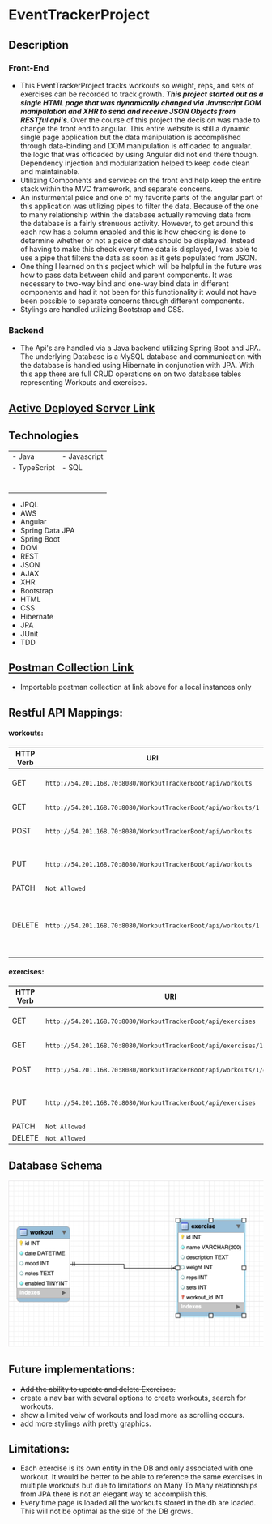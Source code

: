 # EventTrackerProject

## Description

### Front-End

- This EventTrackerProject tracks workouts so weight, reps, and sets of exercises can be recorded to track growth. <strong><em> This project started out as a single HTML page that was dynamically changed via Javascript DOM manipulation and XHR to send and receive JSON Objects from RESTful api's. </em> </strong> Over the course of this project the decision was made to change the front end to angular. This entire website is still a dynamic single page application but the data manipulation is accomplished through data-binding and DOM manipulation is offloaded to angualar. the logic that was offloaded by using Angular did not end there though. Dependency injection and modularization helped to keep code clean and maintainable.
- Utilizing Components and services on the front end help keep the entire stack within the MVC framework, and separate concerns.
- An insturmental peice and one of my favorite parts of the angular part of this application was utilizing pipes to filter the data. Because of the one to many relationship within the database actually removing data from the database is a fairly strenuous activity. However, to get around this each row has a column enabled and this is how checking is done to determine whether or not a peice of data should be displayed. Instead of having to make this check every time data is displayed, I was able to use a pipe that filters the data as soon as it gets populated from JSON.
- One thing I learned on this project which will be helpful in the future was how to pass data between child and parent components. It was necessary to two-way bind and one-way bind data in different components and had it not been for this functionality it would not have been possible to separate concerns through different components.
- Stylings are handled utilizing Bootstrap and CSS.

### Backend

- The Api's are handled via a Java backend utilizing Spring Boot and JPA. The underlying Database is a MySQL database and communication with the database is handled using Hibernate in conjunction with JPA. With this app there are full CRUD operations on on two database tables representing Workouts and exercises.

## <a href="http://54.201.168.70:8080/WorkoutTrackerBoot/">Active Deployed Server Link<a/>

## Technologies

<table>
    <tr>
        <td>- Java </td>
        <td>- Javascript</td>
    </tr>
    <tr>
        <td>- TypeScript</td>
        <td>- SQL</td>
    </tr>
    <tr>
        <td></td>
        <td></td>
    </tr>
    <tr>
        <td></td>
        <td></td>
    </tr>
    <tr>
        <td></td>
        <td></td>
    </tr>
    <tr>
        <td></td>
        <td></td>
    </tr>
    <tr>
        <td></td>
        <td></td>
    </tr>
    <tr>
        <td></td>
        <td></td>
    </tr>
    <tr>
        <td></td>
        <td></td>
    </tr>
</table>


- JPQL
- AWS
- Angular
- Spring Data JPA
- Spring Boot
- DOM
- REST
- JSON
- AJAX
- XHR
- Bootstrap
- HTML
- CSS
- Hibernate
- JPA
- JUnit
- TDD

## <a href="https://github.com/amcmike3/EventTrackerProject/blob/main/postman/postman_collection.json"> Postman Collection Link<a/>

- Importable postman collection at link above for a local instances only

## Restful API Mappings:

#### workouts:

| HTTP Verb | URI                                                           | Request Body                                   | Response Body                              | Purpose                                                |
| --------- | ------------------------------------------------------------- | ---------------------------------------------- | ------------------------------------------ | ------------------------------------------------------ |
| GET       | `http://54.201.168.70:8080/WorkoutTrackerBoot/api/workouts`   |                                                | Collection all workouts                    | **List** or **collection** endpoint                    |
| GET       | `http://54.201.168.70:8080/WorkoutTrackerBoot/api/workouts/1` |                                                | Representation of workout `1`              | **Retrieve** endpoint                                  |
| POST      | `http://54.201.168.70:8080/WorkoutTrackerBoot/api/workouts`   | Representation of a workout                    | Description of the result of the operation | **Create** endpoint                                    |
| PUT       | `http://54.201.168.70:8080/WorkoutTrackerBoot/api/workouts`   | Representation of a new version of workout `1` |                                            | **Replace** endpoint                                   |
| PATCH     | `Not Allowed`                                                 |                                                |                                            |                                                        |
| DELETE    | `http://54.201.168.70:8080/WorkoutTrackerBoot/api/workouts/1` |                                                |                                            | **Delete** route changes enabled column to false in DB |

#### exercises:

| HTTP Verb | URI                                                                     | Request Body                                    | Response Body                              | Purpose                             |
| --------- | ----------------------------------------------------------------------- | ----------------------------------------------- | ------------------------------------------ | ----------------------------------- |
| GET       | `http://54.201.168.70:8080/WorkoutTrackerBoot/api/exercises`            |                                                 | Collection all exercises                   | **List** or **collection** endpoint |
| GET       | `http://54.201.168.70:8080/WorkoutTrackerBoot/api/exercises/1`          |                                                 | Representation of exercise `1`             | **Retrieve** endpoint               |
| POST      | `http://54.201.168.70:8080/WorkoutTrackerBoot/api/workouts/1/exercises` | Representation of a exercise                    | Description of the result of the operation | **Create** endpoint                 |
| PUT       | `http://54.201.168.70:8080/WorkoutTrackerBoot/api/exercises`            | Representation of a new version of exercise `1` |                                            | **Replace** endpoint                |
| PATCH     | `Not Allowed`                                                           |                                                 |                                            |                                     |
| DELETE    | `Not Allowed`                                                           |                                                 |                                            |                                     |

## Database Schema

![](https://github.com/amcmike3/EventTrackerProject/blob/main/images/Screen%20Shot%202023-01-28%20at%205.23.55%20PM.png)

## Future implementations:

- ~~Add the ability to update and delete Exercises.~~
- create a nav bar with several options to create workouts, search for workouts.
- show a limited veiw of workouts and load more as scrolling occurs.
- add more stylings with pretty graphics.

## Limitations:

- Each exercise is its own entity in the DB and only associated with one workout. It would be better to be able to reference the same exercises in multiple workouts but due to limitations on Many To Many relationships from JPA there is not an elegant way to accomplish this.
- Every time page is loaded all the workouts stored in the db are loaded. This will not be optimal as the size of the DB grows.
